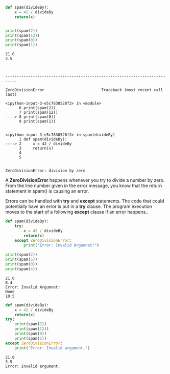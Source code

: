 ```python
def spam(divideBy):
    x = 42 / divideBy
    return(x)


print(spam(2))
print(spam(12))
print(spam(0))
print(spam(1))
```

    21.0
    3.5
    


    ---------------------------------------------------------------------------

    ZeroDivisionError                         Traceback (most recent call last)

    <ipython-input-3-e5c7830528f2> in <module>
          6 print(spam(2))
          7 print(spam(12))
    ----> 8 print(spam(0))
          9 print(spam(1))
    

    <ipython-input-3-e5c7830528f2> in spam(divideBy)
          1 def spam(divideBy):
    ----> 2     x = 42 / divideBy
          3     return(x)
          4 
          5 
    

    ZeroDivisionError: division by zero


A **ZeroDivisionError** happens whenever you try to divide a number by zero. From the line number given in the error message, you know that the return statement in spam() is causing an error.

Errors can be handled with **try** and **except** statements. The code that could potentially have an error is put in a **try** clause. The program execution moves to the start of a following **except** clause if an error happens..


```python
def spam(divideBy):
    try:
        x = 42 / divideBy
        return(x)
    except ZeroDivisionError:
        print("Error: Invalid Argumnet!")
        
print(spam(2))
print(spam(5))
print(spam(0))
print(spam(4))
```

    21.0
    8.4
    Error: Invalid Argumnet!
    None
    10.5
    


```python
def spam(divideBy):
    x = 42 / divideBy
    return(x)
try:
    print(spam(2))
    print(spam(12))
    print(spam(0))
    print(spam(1))
except ZeroDivisionError:
    print('Error: Invalid argument.')
```

    21.0
    3.5
    Error: Invalid argument.
    


```python

```
